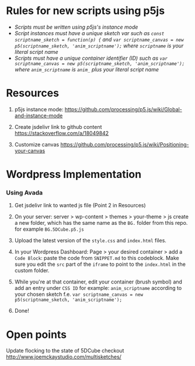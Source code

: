 # Rules for new scripts using p5js
- *Scripts must be written using p5js's instance mode*
- *Script instances must have a unique sketch var such as
  *```const scriptname_sketch = function(p) {```* and *```var scriptname_canvas = new p5(scriptname_sketch, 'anim_scriptname');```* where *```scriptname```* is your literal script name*
- *Scripts must have a unique container identifier (ID) such as *```var scriptname_canvas = new p5(scriptname_sketch, 'anim_scriptname');```* where *```anim_scriptname```* is *```anim_```* plus your literal script name*

# Resources
1.  p5js instance mode: https://github.com/processing/p5.js/wiki/Global-and-instance-mode
2. Create jsdelivr link to github content https://stackoverflow.com/a/18049842

3. Customize canvas https://github.com/processing/p5.js/wiki/Positioning-your-canvas
# Wordpress Implementation
### Using Avada
1. Get jsdelivr link to wanted js file (Point 2 in Resources)

2. On your server: server > wp-content > themes > your-theme > js
  create a new folder, which has the same name as the ```BG.``` folder from this repo. for example ```BG.5DCube.p5.js```

3. Upload the latest version of the ```style.css``` and ```index.html``` files.

4. In your Wordpress Dashboard: Page > your desired container > add a ```Code Block```:
  paste the code from ```SNIPPET.md``` to this codeblock. Make sure you edit the ```src``` part of the ```iframe``` to point to the
  ```index.html``` in the custom folder.

5. While you're at that container, edit your container (brush symbol) and add an entry under ```CSS ID``` for example: ```anim_scriptname```
  according to your chosen sketch f.e. ```var scriptname_canvas = new p5(scriptname_sketch, 'anim_scriptname');```

5. Done!

# Open points
Update flocking to the state of 5DCube
checkout http://www.joemckaystudio.com/multisketches/
